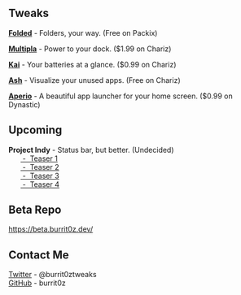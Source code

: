 ## Tweaks
<a href="https://repo.packix.com/package/xyz.burritoz.thomz.folded">**Folded**</a> - Folders, your way. (Free on Packix)  

<a href="https://chariz.com/buy/multipla">**Multipla**</a> - Power to your dock. ($1.99 on Chariz)  

<a href="https://chariz.com/buy/kai">**Kai**</a> - Your batteries at a glance. ($0.99 on Chariz)  

<a href="https://chariz.com/get/ash">**Ash**</a> - Visualize your unused apps. (Free on Chariz)  

<a href="https://repo.dynastic.co/package/aperio">**Aperio**</a> - A beautiful app launcher for your home screen. ($0.99 on Dynastic)  

## Upcoming
**Project Indy** - Status bar, but better. (Undecided)  
&nbsp;&nbsp;&nbsp;&nbsp;&nbsp;&nbsp;<a href="https://twitter.com/burrit0ztweaks/status/1283618330570633221"> -&nbsp;&nbsp;Teaser 1</a><br>
&nbsp;&nbsp;&nbsp;&nbsp;&nbsp;&nbsp;<a href="https://twitter.com/burrit0ztweaks/status/1284181168972324864"> -&nbsp;&nbsp;Teaser 2</a><br>
&nbsp;&nbsp;&nbsp;&nbsp;&nbsp;&nbsp;<a href="https://twitter.com/burrit0ztweaks/status/1284331529796280323"> -&nbsp;&nbsp;Teaser 3</a><br>
&nbsp;&nbsp;&nbsp;&nbsp;&nbsp;&nbsp;<a href="https://twitter.com/burrit0ztweaks/status/1284658461859602433"> -&nbsp;&nbsp;Teaser 4</a>
## Beta Repo
<a href="https://burrit0z.dev/">https://beta.burrit0z.dev/  </a>

## Contact Me
<a href="https://twitter.com/burrit0ztweaks/">Twitter</a> - @burrit0ztweaks  
<a href="https://github.com/burrit0z/">GitHub</a> - burrit0z
